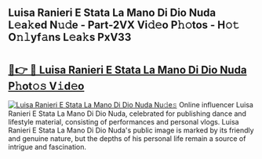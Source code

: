 ## Luisa Ranieri E Stata La Mano Di Dio Nuda L𝚎a𝚔ed N𝚞𝚍e - Part-2VX Vi𝚍𝚎o P𝚑𝚘tos - H𝚘𝚝 O𝚗𝚕yf𝚊ns L𝚎a𝚔s PxV33

# <h2><a href="http://kfbvhr.oniu.top/?m=Luisa+Ranieri+E+Stata+La+Mano+Di+Dio+Nuda">🔗👉 🔴 Luisa Ranieri E Stata La Mano Di Dio Nuda P𝚑ot𝚘𝚜 V𝚒d𝚎o</a></h2>

[![Luisa Ranieri E Stata La Mano Di Dio Nuda Nu𝚍e𝚜](https://i.imgur.com/0qMVB7G.gif)](http://kfbvhr.oniu.top/?m=Luisa+Ranieri+E+Stata+La+Mano+Di+Dio+Nuda)
Online influencer Luisa Ranieri E Stata La Mano Di Dio Nuda, celebrated for publishing dance and lifestyle material, consisting of performances and personal vlogs. Luisa Ranieri E Stata La Mano Di Dio Nuda's public image is marked by its friendly and genuine nature, but the depths of his personal life remain a source of intrigue and fascination.  
